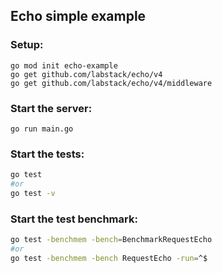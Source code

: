 ## Echo simple example

### Setup:

```
go mod init echo-example
go get github.com/labstack/echo/v4
go get github.com/labstack/echo/v4/middleware
```

### Start the server:

```
go run main.go
```

### Start the tests:

```bash
go test
#or
go test -v
```

### Start the test benchmark:

```bash
go test -benchmem -bench=BenchmarkRequestEcho
#or
go test -benchmem -bench RequestEcho -run=^$
```
